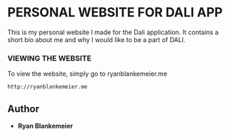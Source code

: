 # PERSONAL WEBSITE FOR DALI APP

This is my personal website I made for the Dali application. It contains a short bio about me and why I would like to be a part of DALI.

### VIEWING THE WEBSITE

To view the website, simply go to ryanblankemeier.me

```
http://ryanblankemeier.me
```


## Author

* **Ryan Blankemeier**
